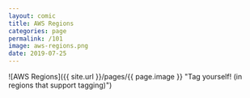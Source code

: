 ```yaml
---
layout: comic
title: AWS Regions
categories: page
permalink: /101
image: aws-regions.png
date: 2019-07-25
---
```


![AWS Regions]({{ site.url }}/pages/{{ page.image }} "Tag yourself! (in regions that support tagging)")
